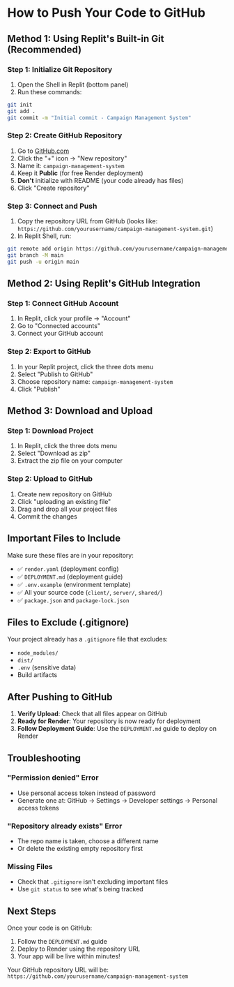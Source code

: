 # How to Push Your Code to GitHub

## Method 1: Using Replit's Built-in Git (Recommended)

### Step 1: Initialize Git Repository
1. Open the Shell in Replit (bottom panel)
2. Run these commands:

```bash
git init
git add .
git commit -m "Initial commit - Campaign Management System"
```

### Step 2: Create GitHub Repository
1. Go to [GitHub.com](https://github.com)
2. Click the "+" icon → "New repository"
3. Name it: `campaign-management-system`
4. Keep it **Public** (for free Render deployment)
5. **Don't** initialize with README (your code already has files)
6. Click "Create repository"

### Step 3: Connect and Push
1. Copy the repository URL from GitHub (looks like: `https://github.com/yourusername/campaign-management-system.git`)
2. In Replit Shell, run:

```bash
git remote add origin https://github.com/yourusername/campaign-management-system.git
git branch -M main
git push -u origin main
```

## Method 2: Using Replit's GitHub Integration

### Step 1: Connect GitHub Account
1. In Replit, click your profile → "Account"
2. Go to "Connected accounts"
3. Connect your GitHub account

### Step 2: Export to GitHub
1. In your Replit project, click the three dots menu
2. Select "Publish to GitHub"
3. Choose repository name: `campaign-management-system`
4. Click "Publish"

## Method 3: Download and Upload

### Step 1: Download Project
1. In Replit, click the three dots menu
2. Select "Download as zip"
3. Extract the zip file on your computer

### Step 2: Upload to GitHub
1. Create new repository on GitHub
2. Click "uploading an existing file"
3. Drag and drop all your project files
4. Commit the changes

## Important Files to Include

Make sure these files are in your repository:
- ✅ `render.yaml` (deployment config)
- ✅ `DEPLOYMENT.md` (deployment guide)
- ✅ `.env.example` (environment template)
- ✅ All your source code (`client/`, `server/`, `shared/`)
- ✅ `package.json` and `package-lock.json`

## Files to Exclude (.gitignore)

Your project already has a `.gitignore` file that excludes:
- `node_modules/`
- `dist/`
- `.env` (sensitive data)
- Build artifacts

## After Pushing to GitHub

1. **Verify Upload**: Check that all files appear on GitHub
2. **Ready for Render**: Your repository is now ready for deployment
3. **Follow Deployment Guide**: Use the `DEPLOYMENT.md` guide to deploy on Render

## Troubleshooting

### "Permission denied" Error
- Use personal access token instead of password
- Generate one at: GitHub → Settings → Developer settings → Personal access tokens

### "Repository already exists" Error
- The repo name is taken, choose a different name
- Or delete the existing empty repository first

### Missing Files
- Check that `.gitignore` isn't excluding important files
- Use `git status` to see what's being tracked

## Next Steps

Once your code is on GitHub:
1. Follow the `DEPLOYMENT.md` guide
2. Deploy to Render using the repository URL
3. Your app will be live within minutes!

Your GitHub repository URL will be:
`https://github.com/yourusername/campaign-management-system`